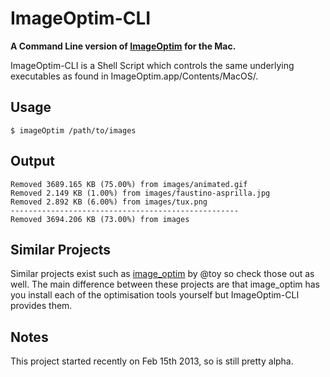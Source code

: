 ImageOptim-CLI
==============

**A Command Line version of [ImageOptim](http://imageoptim.com/) for the Mac.**

ImageOptim-CLI is a Shell Script which controls the same underlying executables as found in ImageOptim.app/Contents/MacOS/.

## Usage

    $ imageOptim /path/to/images

## Output

    Removed 3689.165 KB (75.00%) from images/animated.gif
    Removed 2.149 KB (1.00%) from images/faustino-asprilla.jpg
    Removed 2.892 KB (6.00%) from images/tux.png
    ---------------------------------------------------
    Removed 3694.206 KB (73.00%) from images

## Similar Projects

Similar projects exist such as [image_optim](https://github.com/toy/image_optim) by @toy so check those out as well. The main difference between these projects are that image_optim has you install each of the optimisation tools yourself but ImageOptim-CLI provides them.

## Notes

This project started recently on Feb 15th 2013, so is still pretty alpha.
